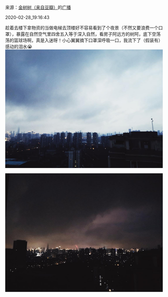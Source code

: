 来源：[金树树（来自豆瓣）](https://www.douban.com/people/147024697/)的[广播](https://www.douban.com/people/147024697/status/2838392866/)


2020-02-28_19:16:43


趁着去楼下拿物资的当做电梯去顶楼好不容易看到了个夜景（不然又要浪费一个口罩），暴露在自然空气里四舍五入等于深入自然，看房子阿远方的树阿，底下空荡荡的篮球场啊，真是入迷呀！小心翼翼摘下口罩深呼吸一口，我流下了（假装有）感动的泪水😭
![](./pic/2020-02-28_19:16:43-金树树的广播1.jpg)  

![](./pic/2020-02-28_19:16:43-金树树的广播2.jpg)  

